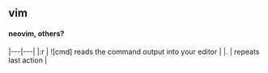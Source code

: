 ## vim

#### neovim, others?
|---|---|
|:r | ![cmd] reads the command output into your editor |
|.  | repeats last action |
